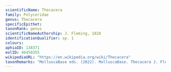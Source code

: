 ```yaml
---
scientificName: Thecacera
family: Polyceridae
genus: Thecacera
specificEpithet: 
taxonRank: genus
scientificNameAuthorship: J. Fleming, 1828
identificationQualifier: sp. 1
colours:
aphiaID: 138371
eolID: 46450355
wikipediaURL: "https://en.wikipedia.org/wiki/Thecacera"
taxonRemarks: "MolluscaBase eds. (2022). MolluscaBase. Thecacera J. Fleming, 1828. Accessed through: World Register of Marine Species at: https://www.marinespecies.org/aphia.php?p=taxdetails&id=138371 on 2022-02-24"
---
```

